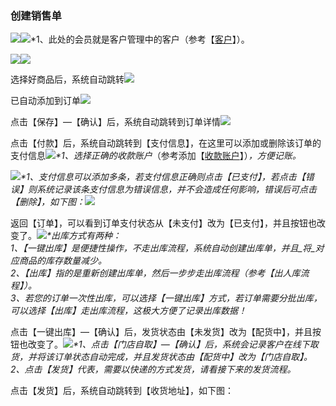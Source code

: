 ### 创建销售单

![](/assets/cjlsd-1.png)![](/assets/cjlsd-2.png)\*1、此处的会员就是客户管理中的客户（参考【[客户](/ke-hu.md)】）。

![](/assets/cjlsd-3.png)![](/assets/cjlsd-4.png)

选择好商品后，系统自动跳转![](/assets/cjlsd-5.png)

已自动添加到订单![](/assets/cjlsd-6.png)

点击【保存】—【确认】后，系统自动跳转到订单详情![](/assets/cjlsd-7.png)

点击【付款】后，系统自动跳转到【支付信息】，在这里可以添加或删除该订单的支付信息![](/assets/cjlsd-8.png)_\*1、选择正确的收款账户_（参考添加【[收款账户](/cai-wu-zi-liao/shou-kuan-zhang-hu.md)】）_，方便记账。_

![](/assets/cjlsd-9.png)_\*1、支付信息可以添加多条，若支付信息正确则点击【已支付】，若点击【错误】则系统记录该条支付信息为错误信息，并不会造成任何影响，错误后可点击【删除】，如下图：_![](/assets/cjlsd-10.png)

返回【订单】，可以看到订单支付状态从【未支付】改为【已支付】，并且按钮也改变了。![](/assets/cjlsd-11.png)_\*出库方式有两种：  
1、【一键出库】是便捷性操作，不走出库流程，系统自动创建出库单，并且_将_对应商品的库存数量减少。  
2、【出库】指的是重新创建出库单，然后一步步走出库流程（参考【出人库流程】）。  
3、若您的订单一次性出库，可以选择【一键出库】方式，若订单需要分批出库，可以选择【出库】走出库流程，这极大方便了记录出库数据！_

点击【一键出库】—【确认】后，发货状态由【未发货】改为【配货中】，并且按钮也改变了。![](/assets/cjlsd-12.png)_\*1、点击【门店自取】—【确认】后，系统会记录客户在线下取货，并将该订单状态自动完成，并且发货状态由【配货中】改为【门店自取】。  
  2、点击【发货】代表，需要以快递的方式发货，请看接下来的发货流程。_

点击【发货】后，系统自动跳转到【收货地址】，如下图：

